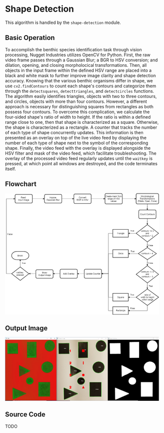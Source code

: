 # Shape Detection
This algorithm is handled by the `shape-detection` module.

## Basic Operation
To accomplish the benthic species identification task through vision processing, Nugget Industries utilizes OpenCV for Python. First, the raw video frame passes through a Gaussian Blur; a BGR to HSV conversion; and dilation, opening, and closing morpholocical transformations. Then, all objects in the input frame within the defined HSV range are placed into a black and white mask to further improve image clarity and shape detection accuracy. Knowing that the various benthic organisms differ in shape, we use `cv2.findContours` to count each shape's contours and categorize them through the `detectsquares`, `detecttriangles`, and `detectcircles` functions. The algorithm easily identifies triangles, objects with two to three contours, and circles, objects with more than four contours. However, a different approach is necessary for distinguishing squares from rectangles as both possess four contours. To overcome this complication, we calculate the four-sided shape's ratio of width to height. If the ratio is within a defined range close to one, then that shape is characterized as a square. Otherwise, the shape is characterized as a rectangle. A counter that tracks the number of each type of shape concurrently updates. This information is then presented as an overlay on top of the live video feed by displaying the number of each type of shape next to the symbol of the corresponding shape. Finally, the video feed with the overlay is displayed alongside the HSV filter and mask of the video feed, which facilitate troubleshooting. The overlay of the processed video feed regularly updates until the `waitkey` is pressed, at which point all windows are destroyed, and the code terminates itself.

## Flowchart
![Flowchart](./flowchart.png)

## Output Image
![Output Image](./output.png)

## Source Code
TODO
